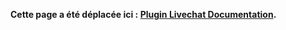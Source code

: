 **Cette page a été déplacée ici :
[Plugin Livechat Documentation](https://johnxlivingston.github.io/peertube-plugin-livechat/fr/documentation/installation/).**
